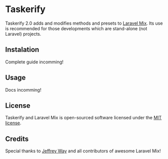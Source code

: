 # Taskerify
Taskerify 2.0 adds and modifies methods and presets to [Laravel Mix](https://github.com/JeffreyWay/laravel-mix). Its use is recommended for those developments which are stand-alone (not Laravel) projects.

## Instalation
Complete guide incomming!

## Usage
Docs incomming!

## License
Taskerify and Laravel Mix is open-sourced software licensed under the [MIT license](https://opensource.org/licenses/MIT).

## Credits
Special thanks to [Jeffrey Way](https://github.com/JeffreyWay) and all contributors of awesome Laravel Mix!